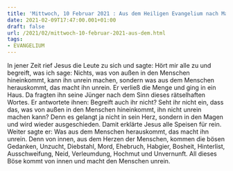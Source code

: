 ```yaml
---
title: 'Mittwoch, 10 Februar 2021 : Aus dem Heiligen Evangelium nach Markus - Mk 7,14-23.'
date: 2021-02-09T17:47:00.001+01:00
draft: false
url: /2021/02/mittwoch-10-februar-2021-aus-dem.html
tags: 
- EVANGELIUM
---
```


In jener Zeit rief Jesus die Leute zu sich und sagte: Hört mir alle zu und begreift, was ich sage: Nichts, was von außen in den Menschen hineinkommt, kann ihn unrein machen, sondern was aus dem Menschen herauskommt, das macht ihn unrein. Er verließ die Menge und ging in ein Haus. Da fragten ihn seine Jünger nach dem Sinn dieses rätselhaften Wortes. Er antwortete ihnen: Begreift auch ihr nicht? Seht ihr nicht ein, dass das, was von außen in den Menschen hineinkommt, ihn nicht unrein machen kann? Denn es gelangt ja nicht in sein Herz, sondern in den Magen und wird wieder ausgeschieden. Damit erklärte Jesus alle Speisen für rein. Weiter sagte er: Was aus dem Menschen herauskommt, das macht ihn unrein. Denn von innen, aus dem Herzen der Menschen, kommen die bösen Gedanken, Unzucht, Diebstahl, Mord, Ehebruch, Habgier, Bosheit, Hinterlist, Ausschweifung, Neid, Verleumdung, Hochmut und Unvernunft. All dieses Böse kommt von innen und macht den Menschen unrein.